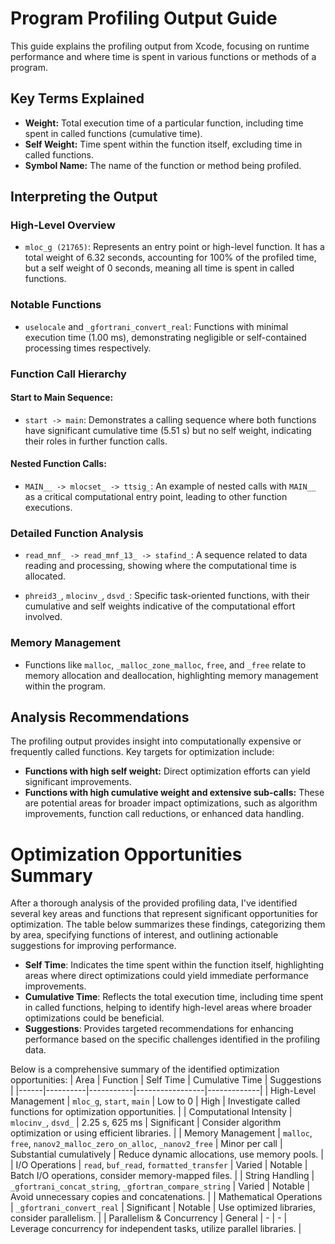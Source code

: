 # Program Profiling Output Guide

This guide explains the profiling output from Xcode, focusing on runtime performance and where time is spent in various functions or methods of a program.

## Key Terms Explained

- **Weight:** Total execution time of a particular function, including time spent in called functions (cumulative time).
- **Self Weight:** Time spent within the function itself, excluding time in called functions.
- **Symbol Name:** The name of the function or method being profiled.

## Interpreting the Output

### High-Level Overview

- `mloc_g (21765)`: Represents an entry point or high-level function. It has a total weight of 6.32 seconds, accounting for 100% of the profiled time, but a self weight of 0 seconds, meaning all time is spent in called functions.

### Notable Functions

- `uselocale` and `_gfortrani_convert_real`: Functions with minimal execution time (1.00 ms), demonstrating negligible or self-contained processing times respectively.

### Function Call Hierarchy

#### Start to Main Sequence:
- `start -> main`: Demonstrates a calling sequence where both functions have significant cumulative time (5.51 s) but no self weight, indicating their roles in further function calls.

#### Nested Function Calls:
- `MAIN__ -> mlocset_ -> ttsig_`: An example of nested calls with `MAIN__` as a critical computational entry point, leading to other function executions.

### Detailed Function Analysis

- `read_mnf_ -> read_mnf_13_ -> stafind_`: A sequence related to data reading and processing, showing where the computational time is allocated.

- `phreid3_`, `mlocinv_`, `dsvd_`: Specific task-oriented functions, with their cumulative and self weights indicative of the computational effort involved.

### Memory Management

- Functions like `malloc`, `_malloc_zone_malloc`, `free`, and `_free` relate to memory allocation and deallocation, highlighting memory management within the program.

## Analysis Recommendations

The profiling output provides insight into computationally expensive or frequently called functions. Key targets for optimization include:

- **Functions with high self weight:** Direct optimization efforts can yield significant improvements.
- **Functions with high cumulative weight and extensive sub-calls:** These are potential areas for broader impact optimizations, such as algorithm improvements, function call reductions, or enhanced data handling.

# Optimization Opportunities Summary

After a thorough analysis of the provided profiling data, I've identified several key areas and functions that represent significant opportunities for optimization. The table below summarizes these findings, categorizing them by area, specifying functions of interest, and outlining actionable suggestions for improving performance.

- **Self Time**: Indicates the time spent within the function itself, highlighting areas where direct optimizations could yield immediate performance improvements.
- **Cumulative Time**: Reflects the total execution time, including time spent in called functions, helping to identify high-level areas where broader optimizations could be beneficial.
- **Suggestions**: Provides targeted recommendations for enhancing performance based on the specific challenges identified in the profiling data.

Below is a comprehensive summary of the identified optimization opportunities:
| Area | Function | Self Time | Cumulative Time | Suggestions |
|------|----------|-----------|-----------------|-------------|
| High-Level Management | `mloc_g`, `start`, `main` | Low to 0 | High | Investigate called functions for optimization opportunities. |
| Computational Intensity | `mlocinv_`, `dsvd_` | 2.25 s, 625 ms | Significant | Consider algorithm optimization or using efficient libraries. |
| Memory Management | `malloc`, `free`, `nanov2_malloc_zero_on_alloc`, `_nanov2_free` | Minor per call | Substantial cumulatively | Reduce dynamic allocations, use memory pools. |
| I/O Operations | `read`, `buf_read`, `formatted_transfer` | Varied | Notable | Batch I/O operations, consider memory-mapped files. |
| String Handling | `_gfortrani_concat_string`, `_gfortran_compare_string` | Varied | Notable | Avoid unnecessary copies and concatenations. |
| Mathematical Operations | `_gfortrani_convert_real` | Significant | Notable | Use optimized libraries, consider parallelism. |
| Parallelism & Concurrency | General | - | - | Leverage concurrency for independent tasks, utilize parallel libraries. |



